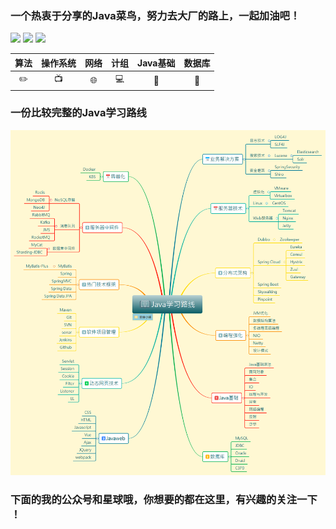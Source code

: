 ### 一个热衷于分享的Java菜鸟，努力去大厂的路上，一起加油吧！

![](https://img.shields.io/github/issues/kuangtf/JavaList)  ![](https://img.shields.io/github/forks/kuangtf/JavaList) ![](https://img.shields.io/github/stars/kuangtf/JavaList)

| 算法 | 操作系统 | 网络                   | 计组       | Java基础 | 数据库 |
| :-----------------------: | :------: | :--------------------: | :--------: | :------: | :----: |
| :pencil2:                 | :tv:     | :globe_with_meridians: | :computer: | :pencil: | :date: |



### 一份比较完整的Java学习路线

![image](./assets/GitHubPage/Java学习路线.png)

### 下面的我的公众号和星球哦，你想要的都在这里，有兴趣的关注一下 ！

